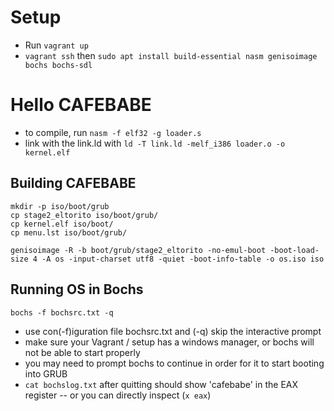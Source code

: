 # Setup
* Run `vagrant up`
* `vagrant ssh` then `sudo apt install build-essential nasm genisoimage bochs bochs-sdl`

# Hello CAFEBABE
* to compile, run `nasm -f elf32 -g loader.s`
* link with the link.ld with `ld -T link.ld -melf_i386 loader.o -o kernel.elf`

## Building CAFEBABE
```
mkdir -p iso/boot/grub
cp stage2_eltorito iso/boot/grub/
cp kernel.elf iso/boot/
cp menu.lst iso/boot/grub/

genisoimage -R -b boot/grub/stage2_eltorito -no-emul-boot -boot-load-size 4 -A os -input-charset utf8 -quiet -boot-info-table -o os.iso iso
```

## Running OS in Bochs
`bochs -f bochsrc.txt -q`
* use con(-f)iguration file bochsrc.txt and (-q) skip the interactive prompt
* make sure your Vagrant / setup has a windows manager, or bochs will not be able to start properly
* you may need to prompt bochs to continue in order for it to start booting into GRUB
* `cat bochslog.txt` after quitting should show 'cafebabe' in the EAX register -- or you can directly inspect (`x eax`)